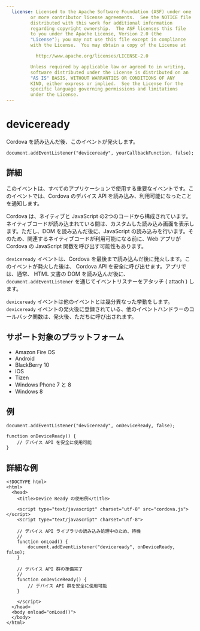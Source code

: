 ```yaml
---
  license: Licensed to the Apache Software Foundation (ASF) under one
         or more contributor license agreements.  See the NOTICE file
         distributed with this work for additional information
         regarding copyright ownership.  The ASF licenses this file
         to you under the Apache License, Version 2.0 (the
         "License"); you may not use this file except in compliance
         with the License.  You may obtain a copy of the License at

           http://www.apache.org/licenses/LICENSE-2.0

         Unless required by applicable law or agreed to in writing,
         software distributed under the License is distributed on an
         "AS IS" BASIS, WITHOUT WARRANTIES OR CONDITIONS OF ANY
         KIND, either express or implied.  See the License for the
         specific language governing permissions and limitations
         under the License.
---
```


# deviceready

Cordova を読み込んだ後、このイベントが発火します。

    document.addEventListener("deviceready", yourCallbackFunction, false);

## 詳細

このイベントは、すべてのアプリケーションで使用する重要なイベントです。このイベントでは、Cordova のデバイス API を読み込み、利用可能になったことを通知します。

Cordova は、ネイティブと JavaScript の2つのコードから構成されています。ネイティブコードが読み込まれている間は、カスタムした読み込み画面を表示します。ただし、DOM を読み込んだ後に、JavaScript の読み込みを行います。そのため、関連するネイティブコードが利用可能になる前に、Web アプリが Cordova の JavaScript 関数を呼び出す可能性もあります。

`deviceready` イベントは、Cordova を最後まで読み込んだ後に発火します。このイベントが発火した後は、 Cordova API を安全に呼び出せます。アプリでは、通常、 HTML 文書の DOM を読み込んだ後に、 `document.addEventListener` を通じてイベントリスナーをアタッチ ( attach ) します。

`deviceready` イベントは他のイベントとは幾分異なった挙動をします。`deviceready` イベントの発火後に登録されている、他のイベントハンドラーのコールバック関数は、発火後、ただちに呼び出されます。

## サポート対象のプラットフォーム

- Amazon Fire OS
- Android
- BlackBerry 10
- iOS
- Tizen
- Windows Phone 7 と 8
- Windows 8

## 例

    document.addEventListener("deviceready", onDeviceReady, false);

    function onDeviceReady() {
        // デバイス API を安全に使用可能
    }

## 詳細な例

    <!DOCTYPE html>
    <html>
      <head>
        <title>Device Ready の使用例</title>

        <script type="text/javascript" charset="utf-8" src="cordova.js"></script>
        <script type="text/javascript" charset="utf-8">

        // デバイス API ライブラリの読み込み処理中のため、待機
        //
        function onLoad() {
            document.addEventListener("deviceready", onDeviceReady, false);
        }

        // デバイス API 群の準備完了
        //
        function onDeviceReady() {
            // デバイス API 群を安全に使用可能
        }

        </script>
      </head>
      <body onload="onLoad()">
      </body>
    </html>
